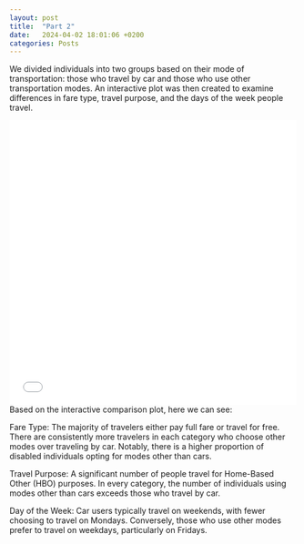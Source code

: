 ```yaml
---
layout: post
title:  "Part 2"
date:   2024-04-02 18:01:06 +0200
categories: Posts
---
```


We divided individuals into two groups based on their mode of transportation: those who travel by car and those who use other transportation modes. An interactive plot was then created to examine differences in fare type, travel purpose, and the days of the week people travel.
<iframe src="/assets/images/interactive_plot.html"
    sandbox="allow-same-origin allow-scripts"
    width="100%"
    height="500"
    scrolling="no"
    seamless="seamless"
    frameborder="0">
</iframe>
Based on the interactive comparison plot, here we can see:

Fare Type: The majority of travelers either pay full fare or travel for free. There are consistently more travelers in each category who choose other modes over traveling by car. Notably, there is a higher proportion of disabled individuals opting for modes other than cars.

Travel Purpose: A significant number of people travel for Home-Based Other (HBO) purposes. In every category, the number of individuals using modes other than cars exceeds those who travel by car.

Day of the Week: Car users typically travel on weekends, with fewer choosing to travel on Mondays. Conversely, those who use other modes prefer to travel on weekdays, particularly on Fridays.
